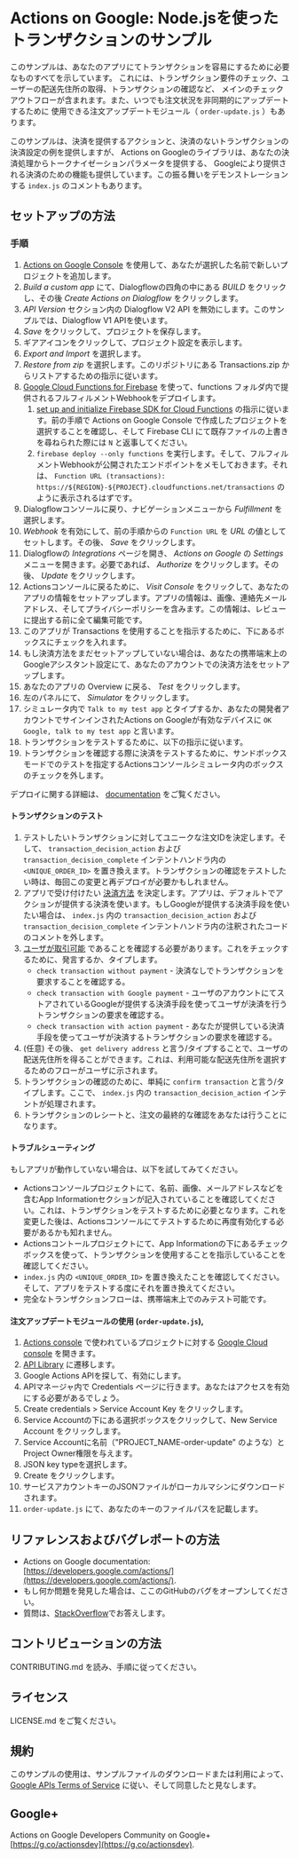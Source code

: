 # Actions on Google: Node.jsを使ったトランザクションのサンプル

このサンプルは、あなたのアプリにてトランザクションを容易にするために必要なものすべてを示しています。
これには、トランザクション要件のチェック、ユーザーの配送先住所の取得、トランザクションの確認など、
メインのチェックアウトフローが含まれます。また、いつでも注文状況を非同期的にアップデートするために
使用できる注文アップデートモジュール（ `order-update.js` ）もあります。

このサンプルは、決済を提供するアクションと、決済のないトランザクションの決済設定の例を提供しますが、
Actions on Googleのライブラリは、あなたの決済処理からトークナイゼーションパラメータを提供する、
Googleにより提供される決済のための機能も提供しています。この振る舞いをデモンストレーションする
`index.js` のコメントもあります。

## セットアップの方法

### 手順

1. [Actions on Google Console](https://console.actions.google.com) を使用して、あなたが選択した名前で新しいプロジェクトを追加します。
1. *Build a custom app* にて、Dialogflowの四角の中にある *BUILD* をクリックし、その後 *Create Actions on Dialogflow* をクリックします。
1. *API Version* セクション内の Dialogflow V2 API を無効にします。このサンプルでは、Dialogflow V1 APIを使います。
1. *Save* をクリックして、プロジェクトを保存します。
1. ギアアイコンをクリックして、プロジェクト設定を表示します。
1. *Export and Import* を選択します。
1. *Restore from zip* を選択します。このリポジトリにある Transactions.zip からリストアするための指示に従います。
1. [Google Cloud Functions for Firebase](https://firebase.google.com/docs/functions/) を使って、functions フォルダ内で提供されるフルフィルメントWebhookをデプロイします。
   1. [set up and initialize Firebase SDK for Cloud Functions](https://firebase.google.com/docs/functions/get-started#set_up_and_initialize_functions_sdk) の指示に従います。前の手順で Actions on Google Console で作成したプロジェクトを選択することを確認し、そして Firebase CLI にて既存ファイルの上書きを尋ねられた際には `N` と返事してください。
   1. `firebase deploy --only functions` を実行します。そして、フルフィルメントWebhookが公開されたエンドポイントをメモしておきます。それは、 `Function URL (transactions): https://${REGION}-${PROJECT}.cloudfunctions.net/transactions` のように表示されるはずです。
1. Dialogflowコンソールに戻り、ナビゲーションメニューから *Fulfillment* を選択します。
1. *Webhook* を有効にして、前の手順からの `Function URL` を *URL* の値としてセットします。その後、 *Save* をクリックします。
1. Dialogflowの *Integrations* ページを開き、 *Actions on Google* の *Settings* メニューを開きます。必要であれば、 *Authorize* をクリックします。その後、 *Update* をクリックします。
1. Actionsコンソールに戻るために、 *Visit Console* をクリックして、あなたのアプリの情報をセットアップします。アプリの情報は、画像、連絡先メールアドレス、そしてプライバシーポリシーを含みます。この情報は、レビューに提出する前に全て編集可能です。
1. このアプリが Transactions を使用することを指示するために、下にあるボックスにチェックを入れます。
1. もし決済方法をまだセットアップしていない場合は、あなたの携帯端末上のGoogleアシスタント設定にて、あなたのアカウントでの決済方法をセットアップします。
1. あなたのアプリの Overview に戻る、 *Test* をクリックします。
1. 左のパネルにて、 *Simulator* をクリックします。
1. シミュレータ内で `Talk to my test app` とタイプするか、あなたの開発者アカウントでサインインされたActions on Googleが有効なデバイスに `OK Google, talk to my test app` と言います。
1. トランザクションをテストするために、以下の指示に従います。
1. トランザクションを確認する際に決済をテストするために、サンドボックスモードでのテストを指定するActionsコンソールシミュレータ内のボックスのチェックを外します。

デプロイに関する詳細は、 [documentation](https://developers.google.com/actions/dialogflow/deploy-fulfillment) をご覧ください。

#### トランザクションのテスト

1. テストしたいトランザクションに対してユニークな注文IDを決定します。そして、 `transaction_decision_action` および `transaction_decision_complete` インテントハンドラ内の `<UNIQUE_ORDER_ID>` を置き換えます。トランザクションの確認をテストしたい時は、毎回この変更と再デプロイが必要かもしれません。
1. アプリで受け付けたい [決済方法](https://developers.google.com/actions/transactions/dev-guide#choose_a_payment_method) を決定します。アプリは、デフォルトでアクションが提供する決済を使います。もしGoogleが提供する決済手段を使いたい場合は、 `index.js` 内の `transaction_decision_action` および `transaction_decision_complete` インテントハンドラ内の注釈されたコードのコメントを外します。
1. [ユーザが取引可能](https://developers.google.com/actions/transactions/dev-guide#check_for_transaction_requirements) であることを確認する必要があります。これをチェックするために、発言するか、タイプします。
      * `check transaction without payment` - 決済なしでトランザクションを要求することを確認する。
      * `check transaction with Google payment` - ユーザのアカウントにてストアされているGoogleが提供する決済手段を使ってユーザが決済を行うトランザクションの要求を確認する。
      * `check transaction with action payment` - あなたが提供している決済手段を使ってユーザが決済するトランザクションの要求を確認する。
1. (任意) その後、 `get delivery address` と言う/タイプすることで、ユーザの配送先住所を得ることができます。これは、利用可能な配送先住所を選択するためのフローがユーザに示されます。
1. トランザクションの確認のために、単純に `confirm transaction` と言う/タイプします。ここで、 `index.js` 内の `transaction_decision_action` インテントが処理されます。
1. トランザクションのレシートと、注文の最終的な確認をあなたは行うことになります。

#### トラブルシューティング

もしアプリが動作していない場合は、以下を試してみてください。

* Actionsコンソールプロジェクトにて、名前、画像、メールアドレスなどを含むApp Informationセクションが記入されていることを確認してください。これは、トランザクションをテストするために必要となります。これを変更した後は、Actionsコンソールにてテストするために再度有効化する必要があるかも知れません。
* Actionsコントールプロジェクトにて、App Informationの下にあるチェックボックスを使って、トランザクションを使用することを指示していることを確認してください。
* `index.js` 内の `<UNIQUE_ORDER_ID>` を置き換えたことを確認してください。そして、アプリをテストする度にそれを置き換えてください。
* 完全なトランザクションフローは、携帯端末上でのみテスト可能です。

#### 注文アップデートモジュールの使用 (`order-update.js`),

1. [Actions console](https://console.actions.google.com) で使われているプロジェクトに対する [Google Cloud console](https://console.cloud.google.com/) を開きます。
1. [API Library](https://console.cloud.google.com/apis/library) に遷移します。
1. Google Actions APIを探して、有効にします。
1. APIマネージャ内で Credentials ページに行きます。あなたはアクセスを有効にする必要があるでしょう。
1. Create credentials > Service Account Key をクリックします。
1. Service Accountの下にある選択ボックスをクリックして、New Service Account をクリックします。
1. Service Accountに名前（"PROJECT_NAME-order-update" のような）とProject Owner権限を与えます。
1. JSON key typeを選択します。
1. Create をクリックします。
1. サービスアカウントキーのJSONファイルがローカルマシンにダウンロードされます。
1. `order-update.js` にて、あなたのキーのファイルパスを記載します。

## リファレンスおよびバグレポートの方法

* Actions on Google documentation: [https://developers.google.com/actions/](https://developers.google.com/actions/).
* もし何か問題を発見した場合は、ここのGitHubのバグをオープンしてください。
* 質問は、[StackOverflow](https://stackoverflow.com/questions/tagged/actions-on-google)でお答えします。

## コントリビューションの方法

CONTRIBUTING.md を読み、手順に従ってください。

## ライセンス

LICENSE.md をご覧ください。

## 規約

このサンプルの使用は、サンプルファイルのダウンロードまたは利用によって、[Google APIs Terms of Service](https://developers.google.com/terms/) に従い、そして同意したと見なします。

## Google+

Actions on Google Developers Community on Google+ [https://g.co/actionsdev](https://g.co/actionsdev).
